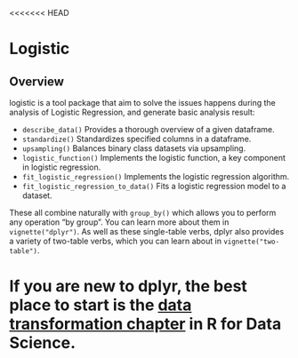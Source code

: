 <<<<<<< HEAD
<!-- README.md is generated from README.Rmd. Please edit that file -->

# Logistic 

<!-- badges: start -->

## Overview

logistic is a tool package that aim to solve the issues happens during the analysis
of Logistic Regression, and generate basic analysis result:

- `describe_data()` Provides a thorough overview of a given dataframe.
- `standardize()` Standardizes specified columns in a dataframe.
- `upsampling()`  Balances binary class datasets via upsampling.
- `logistic_function()` Implements the logistic function, a key component in logistic regression.
- `fit_logistic_regression()` Implements the logistic regression algorithm.
- `fit_logistic_regression_to_data()` Fits a logistic regression model to a dataset.

These all combine naturally with `group_by()` which allows you to
perform any operation “by group”. You can learn more about them in
`vignette("dplyr")`. As well as these single-table verbs, dplyr also
provides a variety of two-table verbs, which you can learn about in
`vignette("two-table")`.

If you are new to dplyr, the best place to start is the [data
transformation chapter](https://r4ds.hadley.nz/data-transform) in R for
Data Science.
=======
